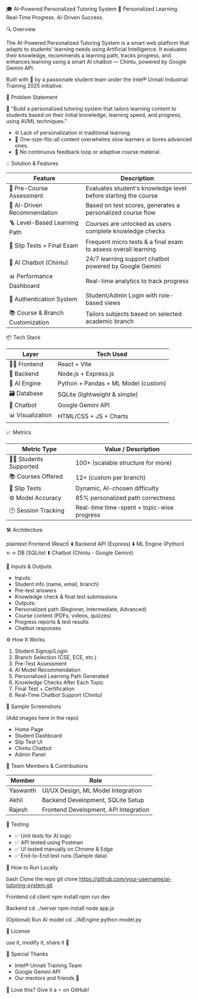 🎓 AI-Powered Personalized Tutoring System 🚀
Personalized Learning. Real-Time Progress. AI-Driven Success.

🔍 Overview

The AI-Powered Personalized Tutoring System is a smart web platform that adapts to students' learning needs using Artificial Intelligence. It evaluates their knowledge, recommends a learning path, tracks progress, and enhances learning using a smart AI chatbot — Chintu, powered by Google Gemini API.

Built with 💙 by a passionate student team under the Intel® Unnati Industrial Training 2025 initiative.

🎯 Problem Statement

📌 "Build a personalized tutoring system that tailors learning content to students based on their initial knowledge, learning speed, and progress, using AI/ML techniques."

- 🌐 Lack of personalization in traditional learning.
- 🧠 One-size-fits-all content overwhelms slow learners or bores advanced ones.
- 🔁 No continuous feedback loop or adaptive course material.

💡 Solution & Features

| Feature | Description |
|-----------------------------------------------	| ---------------------------------------------------------------------------------- |
| 🧾 Pre-Course Assessment			| Evaluates student's knowledge level before starting the course	|
| 🧠 AI-Driven Recommendation		| Based on test scores, generates a personalized course flow		|
| 🪜 Level-Based Learning Path		| Courses are unlocked as users complete knowledge checks		|
| 🧪 Slip Tests + Final Exam			| Frequent micro tests & a final exam to assess overall learning		|
| 🤖 AI Chatbot (Chintu)				| 24/7 learning support chatbot powered by Google Gemini		|
| 📊 Performance Dashboard			| Real-time analytics to track progress							|
| 🔐 Authentication System			| Student/Admin Login with role-based views					|
| 📚 Course & Branch Customization	| Tailors subjects based on selected academic branch				|

📦 Tech Stack

| Layer | Tech Used |
|-----------------------	|-----------------------------------------------------	|
| 👨‍🎓 Frontend		| React + Vite							|
| 🔧 Backend		| Node.js + Express.js					|
| 🧠 AI Engine		| Python + Pandas + ML Model (custom)	|
| 🗃️ Database		| SQLite (lightweight & simple)			|
| 🤖 Chatbot		| Google Gemini API					|
| 📊 Visualization	| HTML/CSS + JS + Charts				|

📈 Metrics

| Metric Type 				| Value / Description						|
|-----------------------------------	|----------------------------------------------------------	|
| 🧑‍🎓 Students Supported	| 100+ (scalable structure for more)			|
| 📚 Courses Offered		| 12+ (custom per branch)					|
| 🧪 Slip Tests				| Dynamic, AI-chosen difficulty				|
| ⚙️ Model Accuracy		| 85% personalized path correctness			|
| 🕐 Session Tracking		| Real-time time-spent + topic-wise progress	|

🛠️ Architecture

plaintext
Frontend (React)
 ⬇️
Backend API (Express)
 ⬇️
ML Engine (Python) ←→ DB (SQLite)
 ⬇️
Chatbot (Chintu - Google Gemini)

🧪 Inputs & Outputs

- Inputs:
- Student info (name, email, branch)
- Pre-test answers
- Knowledge check & final test submissions
- Outputs:
- Personalized path (Beginner, Intermediate, Advanced)
- Course content (PDFs, videos, quizzes)
- Progress reports & test results
- Chatbot responses

⚙️ How It Works

1. Student Signup/Login
2. Branch Selection (CSE, ECE, etc.)
3. Pre-Test Assessment
4. AI Model Recommendation
5. Personalized Learning Path Generated
6. Knowledge Checks After Each Topic
7. Final Test + Certification
8. Real-Time Chatbot Support (Chintu)

📸 Sample Screenshots

(Add images here in the repo)

- Home Page
- Student Dashboard
- Slip Test UI
- Chintu Chatbot
- Admin Panel

👥 Team Members & Contributions

| Member		| Role								|
|-----------------	|-----------------------------------------------------	|
| Yaswanth	| UI/UX Design, ML Model Integration		|
| Akhil		| Backend Development, SQLite Setup		|
| Rajesh 		| Frontend Development, API Integration 	|

🧪 Testing

- ✅ Unit tests for AI logic
- ✅ API tested using Postman
- ✅ UI tested manually on Chrome & Edge
- ✅ End-to-End test runs (Sample data)

🏁 How to Run Locally

bash
Clone the repo
git clone https://github.com/your-username/ai-tutoring-system.git

Frontend
cd client
npm install
npm run dev

Backend
cd ../server
npm install
node app.js

(Optional) Run AI model
cd ../AIEngine
python model.py

📜 License

use it, modify it, share it 🙌

📣 Special Thanks

- Intel® Unnati Training Team
- Google Gemini API
- Our mentors and friends 🙏

🌟 Love this? Give it a ⭐ on GitHub!

